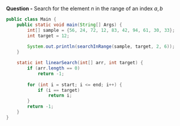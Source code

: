 **Question -** Search for the element $n$ in the range of an index $a, b$

```Java
public class Main {
	public static void main(String[] Args) {
		int[] sample = {56, 24, 72, 12, 83, 42, 94, 61, 30, 33};
		int target = 12;
		
		System.out.println(searchInRange(sample, target, 2, 6));
	}

	static int linearSearch(int[] arr, int target) {
		if (arr.length == 0)
			return -1;
			
		for (int i = start; i <= end; i++) {
			if (i == target)
				return i;
		}
		return -1;
	}
}
```